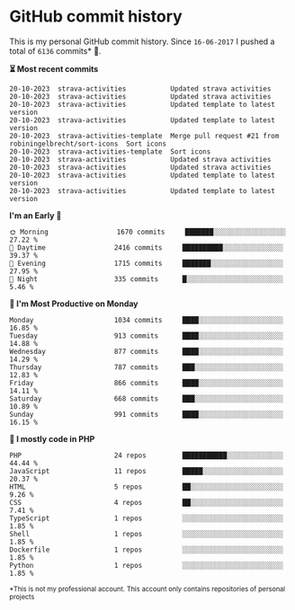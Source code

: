 # GitHub commit history
This is my personal GitHub commit history. Since <!--START_SECTION:first-commit-date-->`16-06-2017`<!--END_SECTION:first-commit-date--> I pushed a total of <!--START_SECTION:total-commit-count-->`6136`<!--END_SECTION:total-commit-count--> commits* 🎉.

<!--START_SECTION:most-recent-commits-->
**⏳ Most recent commits**
                                        
```text
20-10-2023  strava-activities           Updated strava activities
20-10-2023  strava-activities           Updated strava activities
20-10-2023  strava-activities           Updated template to latest version
20-10-2023  strava-activities           Updated template to latest version
20-10-2023  strava-activities-template  Merge pull request #21 from robiningelbrecht/sort-icons  Sort icons
20-10-2023  strava-activities-template  Sort icons
20-10-2023  strava-activities           Updated strava activities
20-10-2023  strava-activities           Updated strava activities
20-10-2023  strava-activities           Updated template to latest version
20-10-2023  strava-activities           Updated template to latest version
```
<!--END_SECTION:most-recent-commits-->  

<!--START_SECTION:commits-per-day-time-->
**I&#039;m an Early 🐤**

```text
🌞 Morning                 1670 commits     ███████░░░░░░░░░░░░░░░░░░   27.22 %
🌆 Daytime                 2416 commits     ██████████░░░░░░░░░░░░░░░   39.37 %
🌃 Evening                 1715 commits     ███████░░░░░░░░░░░░░░░░░░   27.95 %
🌙 Night                   335 commits      █░░░░░░░░░░░░░░░░░░░░░░░░   5.46 %
```
<!--END_SECTION:commits-per-day-time-->  

<!--START_SECTION:commits-per-weekday-->
**📅 I&#039;m Most Productive on Monday**

```text
Monday                    1034 commits     ████░░░░░░░░░░░░░░░░░░░░░   16.85 %
Tuesday                   913 commits      ████░░░░░░░░░░░░░░░░░░░░░   14.88 %
Wednesday                 877 commits      ████░░░░░░░░░░░░░░░░░░░░░   14.29 %
Thursday                  787 commits      ███░░░░░░░░░░░░░░░░░░░░░░   12.83 %
Friday                    866 commits      ████░░░░░░░░░░░░░░░░░░░░░   14.11 %
Saturday                  668 commits      ███░░░░░░░░░░░░░░░░░░░░░░   10.89 %
Sunday                    991 commits      ████░░░░░░░░░░░░░░░░░░░░░   16.15 %
```
<!--END_SECTION:commits-per-weekday-->  

<!--START_SECTION:repos-per-language-->
**💬 I mostly code in PHP**

```text
PHP                       24 repos         ███████████░░░░░░░░░░░░░░   44.44 %
JavaScript                11 repos         █████░░░░░░░░░░░░░░░░░░░░   20.37 %
HTML                      5 repos          ██░░░░░░░░░░░░░░░░░░░░░░░   9.26 %
CSS                       4 repos          ██░░░░░░░░░░░░░░░░░░░░░░░   7.41 %
TypeScript                1 repos          ░░░░░░░░░░░░░░░░░░░░░░░░░   1.85 %
Shell                     1 repos          ░░░░░░░░░░░░░░░░░░░░░░░░░   1.85 %
Dockerfile                1 repos          ░░░░░░░░░░░░░░░░░░░░░░░░░   1.85 %
Python                    1 repos          ░░░░░░░░░░░░░░░░░░░░░░░░░   1.85 %
```
<!--END_SECTION:repos-per-language-->  

<sub>*This is not my professional account. This account only contains repositories of personal projects</sub>
